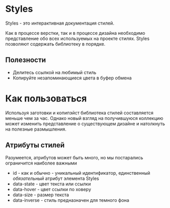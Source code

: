 # Styles

Styles - это интерактивная документация стилей.

Как в процессе верстки, так и в процессе дизайна необходимо представление обо всех используемых на проекте стилях.
Styles позволяют содержать библиотеку в порядке.

## Полезности

- Делитесь ссылкой на любимый стиль
- Копируйте незапоминающиеся цвета в буфер обмена

# Как пользоваться

Используя заготовки и копипэйст библиотека стилей составляется меньше чем за час.
Однако новый взгляд на получившуюся коллекцию может изменить представление о существующем дизайне и натолкнуть на полезные размышления.

## Атрибуты стилей

Разумеется, атрибутов может быть много, но мы постарались ограничится наиболее важными

- id - как и обычно - уникальный идентификатор, единственный *обязательный* атрибут элемента Styles
- data-state - цвет текста или ссылки
- data-hover - цвет ссылки по ховеру
- data-size - размер текста
- data-inverse - стиль предназначен для темного фона